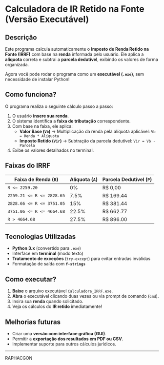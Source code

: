 #  Calculadora de IR Retido na Fonte (Versão Executável)

##  Descrição
Este programa calcula automaticamente o **Imposto de Renda Retido na Fonte (IRRF)** com base na **renda** informada pelo usuário. 
Ele aplica a **alíquota** correta e subtrai a **parcela dedutível**, exibindo os valores de forma organizada.

Agora você pode rodar o programa como um **executável (`.exe`)**, sem necessidade de instalar Python! 

##  Como funciona?
O programa realiza o seguinte cálculo passo a passo:
1. O usuário **insere sua renda**.
2. O sistema identifica a **faixa de tributação** correspondente.
3. Com base na faixa, ele aplica:
   - **Valor Base (`Vb`)** → Multiplicação da renda pela alíquota aplicável: `Vb = Renda * Alíquota`
   - **Imposto Retido (`Vir`)** → Subtração da parcela dedutível: `Vir = Vb - Parcela`
4. Exibe os valores detalhados no terminal.

##  Faixas do IRRF
| Faixa de Renda (`R`) | Alíquota (`A`) | Parcela Dedutível (`P`) |
|----------------------|---------------|--------------------------|
| `R <= 2259.20`      | 0%            | R$ 0,00                  |
| `2259.21 <= R <= 2828.65` | 7.5%   | R$ 169.44                |
| `2828.66 <= R <= 3751.05` | 15%    | R$ 381.44                |
| `3751.06 <= R <= 4664.68` | 22.5%  | R$ 662.77                |
| `R > 4664.68`       | 27.5%         | R$ 896.00                |

##  Tecnologias Utilizadas
- **Python 3.x** (convertido para `.exe`)
- Interface em **terminal** (modo texto)
- **Tratamento de exceções** (`try-except`) para evitar entradas inválidas
- Formatação de saída com **`f-strings`**

##  Como executar?
1. **Baixe** o arquivo executável `Calculadora_IRRF.exe`.
2. **Abra** o executável clicando duas vezes ou via prompt de comando (`cmd`).
3. Insira sua **renda** quando solicitado.
4. Veja os cálculos do **IR retido** imediatamente!

##  Melhorias futuras
- Criar uma **versão com interface gráfica (GUI)**.
- Permitir a **exportação dos resultados em PDF ou CSV**.
- Implementar suporte para outros cálculos jurídicos.

---
RAPHACGON
